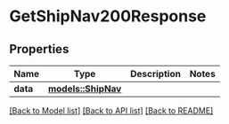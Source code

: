 # GetShipNav200Response

## Properties

Name | Type | Description | Notes
------------ | ------------- | ------------- | -------------
**data** | [**models::ShipNav**](ShipNav.md) |  | 

[[Back to Model list]](../README.md#documentation-for-models) [[Back to API list]](../README.md#documentation-for-api-endpoints) [[Back to README]](../README.md)


